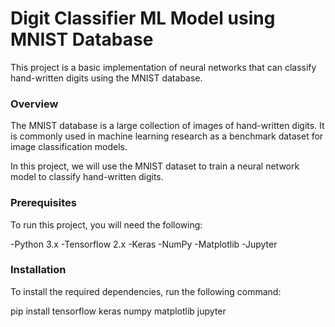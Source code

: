 # Digit Classifier ML Model using MNIST Database
This project is a basic implementation of neural networks that can classify hand-written digits using the MNIST database.
### Overview
The MNIST database is a large collection of images of hand-written digits. It is commonly used in machine learning research as a benchmark dataset for image classification models.

In this project, we will use the MNIST dataset to train a neural network model to classify hand-written digits.

### Prerequisites
To run this project, you will need the following:

-Python 3.x
-Tensorflow 2.x
-Keras
-NumPy
-Matplotlib
-Jupyter

### Installation
To install the required dependencies, run the following command:

pip install tensorflow keras numpy matplotlib jupyter
